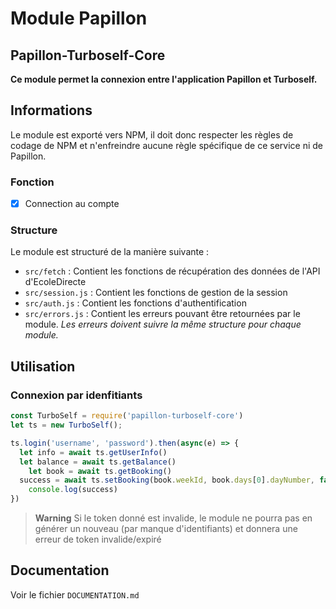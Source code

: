 # Module Papillon
## Papillon-Turboself-Core

**Ce module permet la connexion entre l'application Papillon et Turboself.**

## Informations

Le module est exporté vers NPM, il doit donc respecter les règles de codage de NPM et n'enfreindre aucune règle spécifique de ce service ni de Papillon.

### Fonction
- [x] Connection au compte

### Structure

Le module est structuré de la manière suivante :
- `src/fetch` : Contient les fonctions de récupération des données de l'API d'EcoleDirecte
- `src/session.js` : Contient les fonctions de gestion de la session
- `src/auth.js` : Contient les fonctions d'authentification
- `src/errors.js` : Contient les erreurs pouvant être retournées par le module. *Les erreurs doivent suivre la même structure pour chaque module.*
  
## Utilisation

### Connexion par idenfitiants
```javascript
const TurboSelf = require('papillon-turboself-core')
let ts = new TurboSelf();

ts.login('username', 'password').then(async(e) => {
  let info = await ts.getUserInfo()
  let balance = await ts.getBalance()
	let book = await ts.getBooking()
  success = await ts.setBooking(book.weekId, book.days[0].dayNumber, false)
	console.log(success)
})
```

> **Warning**
> Si le token donné est invalide, le module ne pourra pas en générer un nouveau (par manque d'identifiants) et donnera une erreur de token invalide/expiré

## Documentation
Voir le fichier `DOCUMENTATION.md`
